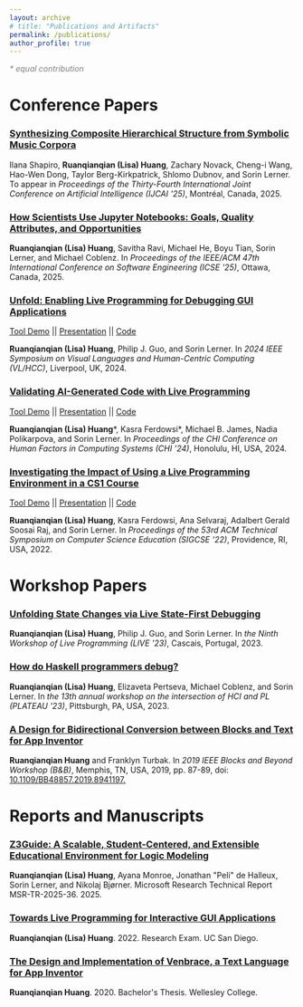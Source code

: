 ```yaml
---
layout: archive
# title: "Publications and Artifacts"
permalink: /publications/
author_profile: true
---
```


<span style="color:grey">_\* equal contribution_</span>

# Conference Papers

<h3><a href="/files/stg_ijcai25.pdf" target="_blank">Synthesizing Composite Hierarchical Structure from Symbolic Music Corpora</a></h3>

Ilana Shapiro, **Ruanqianqian (Lisa) Huang**, Zachary Novack, Cheng-i Wang, Hao-Wen Dong, Taylor Berg-Kirkpatrick, Shlomo Dubnov, and Sorin Lerner. To appear in _Proceedings of the Thirty-Fourth International Joint Conference on Artificial Intelligence (IJCAI '25)_, Montréal, Canada, 2025.

<h3><a href="/files/grounded_jupyter_icse25.pdf" target="_blank">How Scientists Use Jupyter Notebooks: Goals, Quality Attributes, and Opportunities</a></h3>

**Ruanqianqian (Lisa) Huang**, Savitha Ravi, Michael He, Boyu Tian, Sorin Lerner, and Michael Coblenz. In _Proceedings of the IEEE/ACM 47th International Conference on Software Engineering (ICSE '25)_, Ottawa, Canada, 2025.

<h3><a href="/files/unfold_vlhcc24.pdf" target="_blank">Unfold: Enabling Live Programming for Debugging GUI Applications</a></h3> 

[Tool Demo](https://youtu.be/qM6voCNccrA) \|\| [Presentation](https://youtu.be/Qir-B50QFc0) \|\| [Code](https://github.com/rlisahuang/unfold) 

**Ruanqianqian (Lisa) Huang**, Philip J. Guo, and Sorin Lerner. In _2024 IEEE Symposium on Visual Languages and Human-Centric Computing (VL/HCC)_, Liverpool, UK, 2024.

<h3><a href="/files/leap_chi24.pdf" target="_blank">Validating AI-Generated Code with Live Programming</a></h3>

[Tool Demo](https://youtu.be/uvourPE9uWU) \|\| [Presentation](https://youtu.be/5NmrEaC37c0) \|\| [Code](https://github.com/UCSD-PL/vscode/tree/leap)

**Ruanqianqian (Lisa) Huang**\*, Kasra Ferdowsi\*, Michael B. James, Nadia Polikarpova, and Sorin Lerner. In _Proceedings of the CHI Conference on Human Factors in Computing Systems (CHI ’24)_, Honolulu, HI, USA, 2024.


<h3><a href="/files/PB4Edu_SIGCSE22.pdf" target="_blank">Investigating the Impact of Using a Live Programming Environment in a CS1 Course</a></h3>

[Tool Demo](https://youtu.be/eXBXz23QYUA) \|\| [Presentation](https://youtu.be/Y1V6oXlL3U4?si=Ce3e4opnefbeQen6) \|\| [Code](https://github.com/ucsd-pl/vscode) 

**Ruanqianqian (Lisa) Huang**, Kasra Ferdowsi, Ana Selvaraj, Adalbert Gerald Soosai Raj, and Sorin Lerner. In _Proceedings of the 53rd ACM Technical Symposium on Computer Science Education (SIGCSE ’22)_, Providence, RI, USA, 2022.


# Workshop Papers

<h3><a href="/files/unfold.pdf" target="_blank">Unfolding State Changes via Live State-First Debugging</a></h3>

**Ruanqianqian (Lisa) Huang**, Philip J. Guo, and Sorin Lerner. In _the Ninth Workshop of Live Programming (LIVE '23)_, Cascais, Portugal, 2023.

<h3><a href="/files/plateau_23.pdf" target="_blank">How do Haskell programmers debug?</a></h3>

**Ruanqianqian (Lisa) Huang**, Elizaveta Pertseva, Michael Coblenz, and Sorin Lerner. In _the 13th annual workshop on the intersection of HCI and PL (PLATEAU '23)_, Pittsburgh, PA, USA, 2023.

<h3><a href="https://ieeexplore.ieee.org/document/8941197" target="_blank">A Design for Bidirectional Conversion between Blocks and Text for App Inventor</a></h3>

**Ruanqianqian Huang** and Franklyn Turbak. In _2019 IEEE Blocks and Beyond Workshop (B&B)_, Memphis, TN, USA, 2019, pp. 87-89, doi: [10.1109/BB48857.2019.8941197.](10.1109/BB48857.2019.8941197.)



# Reports and Manuscripts

<h3><a href="/files/z3guide_msr25.pdf" target="_blank">Z3Guide: A Scalable, Student-Centered, and Extensible Educational Environment for Logic Modeling</a></h3>

**Ruanqianqian (Lisa) Huang**, Ayana Monroe, Jonathan "Peli" de Halleux, Sorin Lerner, and Nikolaj Bjørner. Microsoft Research Technical Report MSR-TR-2025-36. 2025.


<h3><a href="/files/research_exam_report.pdf" target="_blank">Towards Live Programming for Interactive GUI Applications</a></h3>

**Ruanqianqian (Lisa) Huang**. 2022. Research Exam. UC San Diego.


<h3><a href="https://repository.wellesley.edu/object/ir1232" target="_blank">The Design and Implementation of Venbrace, a Text Language for App Inventor</a></h3>

**Ruanqianqian Huang**. 2020. Bachelor's Thesis. Wellesley College.


<!-- {% if author.googlescholar %}
  You can also find my articles on <u><a href="{{author.googlescholar}}">my Google Scholar profile</a>.</u>
  {% include base_path %}

  {% for post in site.publications reversed %}
    {% include archive-single.html %}
  {% endfor %}
{% endif %}

 -->
